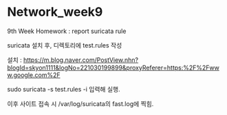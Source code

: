 # Network_week9
9th Week Homework : report suricata rule

suricata 설치 후, 디렉토리에 test.rules 작성

설치 : https://m.blog.naver.com/PostView.nhn?blogId=skyon1111&logNo=221030199899&proxyReferer=https:%2F%2Fwww.google.com%2F

sudo suricata -s test.rules -i <interface name> 입력해 실행.
  
이후 사이트 접속 시 /var/log/suricata의 fast.log에 찍힘.
